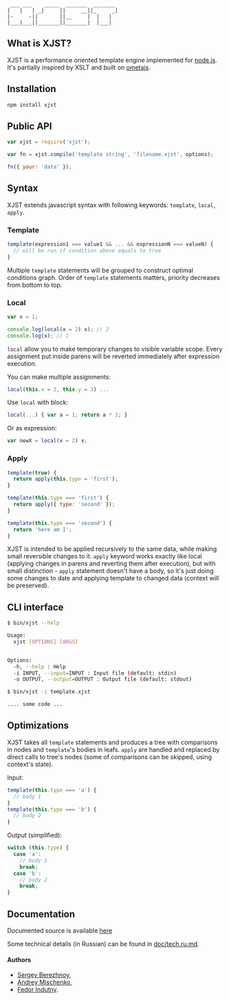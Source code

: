      ___ ___    _____  _______  _______
    |   |   | _|     ||     __||_     _|
    |-     -||       ||__     |  |   |
    |___|___||_______||_______|  |___|

## What is XJST?

XJST is a performance oriented template engine implemented for [node.js][1].
It's partially inspired by XSLT and built on [ometajs][2].

## Installation

```bash
npm install xjst
```

## Public API

```javascript
var xjst = require('xjst');

var fn = xjst.compile('template string', 'filename.xjst', options);

fn({ your: 'data' });
```

## Syntax

XJST extends javascript syntax with following keywords: `template`, `local`,
`apply`.

### Template

```javascript
template(expression1 === value1 && ... && expressionN === valueN) {
  // will be run if condition above equals to true
}
```

Multiple `template` statements will be grouped to construct optimal conditions
graph. Order of `template` statements matters, priority decreases from bottom to
top.

### Local

```javascript
var x = 1;

console.log(local(x = 2) x); // 2
console.log(x); // 1
```

`local` allow you to make temporary changes to visible variable scope. Every
assignment put inside parens will be reverted immediately after expression
execution.

You can make multiple assignments:

```javascript
local(this.x = 2, this.y = 3) ...
```

Use `local` with block:

```javascript
local(...) { var a = 1; return a * 2; }
```

Or as expression:

```javascript
var newX = local(x = 2) x;
```

### Apply

```javascript
template(true) {
  return apply(this.type = 'first');
}

template(this.type === 'first') {
  return apply({ type: 'second' });
}

template(this.type === 'second') {
  return 'here am I';
}
```

XJST is intended to be applied recursively to the same data, while making small
reversible changes to it. `apply` keyword works exactly like local (applying
changes in parens and reverting them after execution), but with small
distinction - `apply` statement doesn't have a body, so it's just doing some
changes to date and applying template to changed data (context will be
preserved).

## CLI interface

```bash
$ bin/xjst --help

Usage:
  xjst [OPTIONS] [ARGS]


Options:
  -h, --help : Help
  -i INPUT, --input=INPUT : Input file (default: stdin)
  -o OUTPUT, --output=OUTPUT : Output file (default: stdout)

$ bin/xjst -i template.xjst

.... some code ...
```

## Optimizations

XJST takes all `template` statements and produces a tree with comparisons in
nodes and `template`'s bodies in leafs. `apply` are handled and replaced by
direct calls to tree's nodes (some of comparisons can be skipped, using
context's state).

Input:

```javascript
template(this.type === 'a') {
  // body 1
}
template(this.type === 'b') {
  // body 2
}
```

Output (simplified):

```javascript
switch (this.type) {
  case 'a':
    // body 1
    break;
  case 'b':
    // body 2
    break;
}
```

## Documentation

Documented source is available [here][3]

Some technical details (in Russian) can be found in [doc/tech.ru.md](https://github.com/veged/xjst/blob/master/doc/tech.ru.md).

#### Authors

* [Sergey Berezhnoy](https://github.com/veged),
* [Andrey Mischenko](https://github.com/druxa),
* [Fedor Indutny](https://github.com/indutny).

[1]: http://nodejs.org/
[2]: https://github.com/veged/ometa-js
[3]: http://veged.github.com/xjst/
